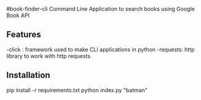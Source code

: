 #book-finder-cli
Command Line Application to search books using Google Book API

## Features
  -click : framework used to make CLI applications in python
  -requests: http library to work with http requests

## Installation
  pip install -r requirements.txt
  python index.py "batman"
